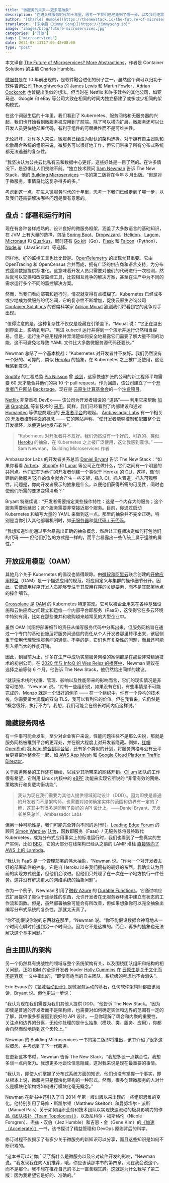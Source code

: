 ```yaml
---
title: "微服务的未来——更多层抽象"
description: "在进入微服务时代的十年里，思考一下我们已经走到了哪一步，以及我们还需要解决哪些问题是很有意思的。"
author: "[Charles Humble](https://thenewstack.io/the-future-of-microservices-more-abstractions/)"
translator: "[宋净超（Jimmy Song）](https://jimmysong.io)"
image: "images/blog/future-microservices.jpg"
categories: ["其他"]
tags: ["microservices"]
date: 2021-08-13T17:05:42+08:00
type: "post"
---
```


本文译自 [The Future of Microservices? More Abstractions](https://thenewstack.io/the-future-of-microservices-more-abstractions/)，作者是 Container Solutions 的主编 Charles Humble。

[微服务](https://thenewstack.io/category/microservices/)是在 10 年前出现的，是软件融合进化的例子之一。虽然这个词可以归功于软件咨询公司 [Thoughtworks](https://www.thoughtworks.com/) 的 [James Lewis](https://twitter.com/boicy) 和 Martin Fowler，[Adrian Cockcroft](https://www.linkedin.com/in/adriancockcroft/) 也曾提出类似的想法。但当时在 Netflix 和许多硅谷的其他公司，如亚马逊、Google 和 eBay 等公司大致在相同的时间内独立搭建了或多或少相同的架构模式。

在这个词诞生后的十年里，我们看到了 Kubernetes、服务网格和无服务器的兴起，我们也开始看到微服务被应用到了前端。除了可以横向扩展，微服务还可以让开发人员更快地部署代码，有利于组件的可替换性而不是可维护性。

无论好坏，对许多人来说，微服务已经成为默认的架构选择。对于拥有自主团队和松散耦合系统的组织来说，微服务可以很好地工作，但它们带来了所有分布式系统都无法逃避的复杂性。

“我坚决认为公共云比私有云和数据中心更好，这些好处是一目了然的。在许多情况下，是恐惧让人们畏缩不前。“独立技术顾问 [Sam Newman](https://www.linkedin.com/in/samnewman/) 告诉 The New Stack，他的 [Building Microservices](https://samnewman.io/books/building_microservices_2nd_edition/) 一书的第二版将在今年 8 月出版。“但是对于微服务，事情将比这复杂得多的多。”

考虑到这一点，在进入微服务时代的十年里，思考一下我们已经走到了哪一步，以及我们还需要解决哪些问题是很有意思的。

## 盘点：部署和运行时间

现在有各种各样成熟的、设计良好的微服务框架，涵盖了大多数语言的基础知识，在 JVM 上有大量的选择，包括 [Spring Boot](https://spring.io/projects/spring-boot)、[Dropwizard](https://www.dropwizard.io/en/latest/)、[Helidon](https://helidon.io/#/)、[Lagom](https://www.lagomframework.com/)、[Micronaut](https://micronaut.io/) 和 [Quarkus](https://quarkus.io/)，同时还有 [Go kit](https://github.com/go-kit/kit)（Go）、[Flask](https://flask.palletsprojects.com/en/2.0.x/) 和 [Falcon](https://falconframework.org/)（Python）、[Node.js](https://nodejs.org/en/)（JavaScript）等选择。

同样地，好的监控工具也比比皆是。[OpenTelemetry](https://thenewstack.io/getting-started-with-opentelemetry-for-java/) 的出现尤其重要。它由 OpenTracing 和 OpenCensus 合并而成，拥有广泛的供应商和语言支持，为分布式遥测数据提供标准化。这意味着开发人员只需要对他们的代码进行一次检测，然后就可以交换和改变监控工具，比较相互竞争的解决方案，甚至在生产中为不同的需求运行多个不同的监控解决方案。

然而，当我们看向部署和运行时，情况就变得有点模糊了。Kubernetes 已经或多或少地成为微服务的代名词，它的复杂性不断增加，促使云原生咨询公司 [Container Solutions](https://www.container-solutions.com/) 的首席科学家 [Adrian Mouat](https://twitter.com/adrianmouat) [猜测](https://blog.container-solutions.com/10-predictions-for-the-future-of-computing)我们将看到它的竞争对手出现。

“值得注意的是，这种复杂性不仅仅是隐藏在引擎盖下。“Mouat 说：“它正在溢出到界面上，影响到用户。“黑进 kubectl 运行并得到一个演示并运行仍然相当容易。但是，运行生产应用程序并弄清楚如何安全地暴露它们需要了解大量不同的功能，这不可避免地导致 YAML 文件比大多数微服务源代码还要长。”

Newman 总结了一个基本挑战：“Kubernetes 对开发者并不友好。我们仍然没有一个好的、可靠的、类似 [Heroku](https://www.heroku.com/) 的抽象，在 Kubernetes 之上被广泛使用，这让我感到震惊。”

[Spotify](https://www.spotify.com/) 的工程总监 [Pia Nilsson](https://www.linkedin.com/in/pia-nilsson-02b47b1/) 曾 [谈到](https://engineering.atspotify.com/2021/05/18/a-product-story-the-lessons-of-backstage-and-spotifys-autonomous-culture/)，这家快速扩张的公司的新工程师平均需要 60 天才能合并他们的第 10 个 pull request。作为回应，该公司建立了一个[开发者门户网站](https://thenewstack.io/design-a-better-kubernetes-experience-for-developers/) [Backstage](https://engineering.atspotify.com/2020/09/24/cloud-native-computing-foundation-accepts-backstage-as-a-sandbox-project/)，现在是 [云原生计算基金会](https://cncf.io/?utm_content=inline-mention)的一个[沙盒项目](https://backstage.io/)。

[Netflix](https://about.netflix.com/) 非常重视 DevEx—— 该公司为开发者铺设的 “道路”—— 利用它来帮助 [加速](https://www.infoq.com/presentations/devex-netflix-graphql/) [GraphQL](https://graphql.org/) 等新技术的 [采用](https://www.infoq.com/presentations/devex-netflix-graphql/)。同样，我们已经看到了内部建设和通过 [Humanitec](https://humanitec.com/) 等供应商建设的 [开发者平台](https://info.container-solutions.com/the-rise-of-the-internal-developer-platform)的崛起。 [Ambassador Labs](https://www.getambassador.io/) 有一个相关的 [开发者控制平面](https://www.getambassador.io/developer-control-plane/)的概念 —— 它的网站声称，“使开发者能够控制和配置整个云开发循环，以便更快地发布软件”。

> “Kubernetes 对开发者并不友好。我们仍然没有一个好的、可靠的、类似 [Heroku](https://www.heroku.com/) 的抽象，在 Kubernetes 之上被广泛使用，这让我感到震惊。” ——Sam Newman， Building Microservices 作者

Ambassador Labs 的开发者关系总监 [Daniel Bryant](https://www.linkedin.com/in/danielbryantuk) 告诉 The New Stack：“如果你看看 [Airbnb](https://www.airbnb.com/)、[Shopify](https://www.shopify.com/) 和 [Lunar](https://tech.lunar.app/) 等公司正在做什么，它们之间有一个明显的共同点。他们正在为他们的开发者创建一个类似于 Heroku 的 CLI，这样，像’创建新的微服务’这样的命令就会产生一些支架，插入 CI，插入管道，插入可观察性。问题是，你向开发者展示的抽象是什么，以便他们获得所需的可见性，同时也使他们所需的要求变得清晰？”

Bryant 特继续说：“开发者需要指定某些操作特性：这是一个内存大的服务；这个服务需要低延迟；这个服务需要非常接近那个服务。目前，你通过启动 Kubernetes 和编写大量的 YAML 来做到这一点。那里的抽象并不完全正确，特别是当你引入其他部署机制时，如[无服务器](https://thenewstack.io/category/serverless/)和[低代码 / 无代码](https://thenewstack.io/how-low-code-can-help-enterprise-software-development/)。

“我想知道谁能通过平台暴露出正确的抽象概念，然后让工程师决定如何打包他们的代码 —— 但他们打包的方式是一样的，而平台暴露出一些传统上属于运维的属性。”

## 开放应用模型（OAM）

其他几个关于 Kubernetes 的倡议也值得跟踪。由[微软和阿里云](https://thenewstack.io/open-application-model-build-the-next-generation-of-cloud-native-applications/)联合创建的[开放应用模型](https://oam.dev/)（OAM）是一个描述应用的规范，将应用定义与集群的操作细节分开。因此，它使应用程序开发人员能够专注于其应用程序的关键要素，而不是其部署地点的操作细节。

[Crossplane](https://crossplane.io/) 是 [OAM](https://thenewstack.io/oam-the-kubernetes-application-model-bridging-development-and-deployment/) 的 Kubernetes 特定实现。它可以被企业用来在各种基础设施和云供应商之间建立和运维一个内部平台即服务（PaaS），这使得它在多云环境中特别有用，比如在那些兼并和收购越来越常见的大型企业中。

虽然 OAM 试图将部署细节的责任从编写服务代码中分离出来，但服务网格旨在通过一个专门的基础设施层将服务间通信的责任从个人开发者那里转移出来，该层侧重于使用代理管理服务间的通信。不幸的是，它们也有复杂性的问题，而且还可能引入相当大的性能开销。

因此，到目前为止，许多在生产中成功实施服务网格的案例都是在那些非常精通技术的初创公司。在 [2020 年与 InfoQ 的 Wes Reisz 的播客中](https://www.infoq.com/podcasts/monolith-microservices/?)，Newman 建议在选择之前等待 6 个月，他告诉 The New Stack，他仍然给出同样的建议。

“就该技术栈的权重、管理、影响以及性能带来的影响而言，它们的现实情况是非常可怕的，“Newman 说。“对有一些组织说，如果没有它们，有些事情是不可能完成的，[Monzo 就是一个很好的例子](https://monzo.com/blog/2019/04/03/deploying-envoy-proxy) —— 在一个组织中，你有一个异构的技术栈，你需要做大规模的双向 TLS，我可以看到它的价值。但在我看来，它仍然是 “概念很好，执行不力”。我想，我们可能会在很长时间内仍这样说。”

## 隐藏服务网格

有一件事可能会发生，至少对企业客户来说，性能问题往往不是那么尖锐，那就是服务网格被推到平台的更深处，并在很大程度上对开发者隐藏。例如，[红帽 OpenShift](https://www.openshift.com/try?utm_content=inline-mention) [将 Istio 整合到平台层](https://www.openshift.com/blog/istio-on-openshift-in-2020)，还有多个类似的计划，将服务网格与公有云平台更紧密地整合在一起，如 [AWS App Mesh](https://aws.amazon.com/app-mesh/?aws-app-mesh-blogs.sort-by=item.additionalFields.createdDate&aws-app-mesh-blogs.sort-order=desc&whats-new-cards.sort-by=item.additionalFields.postDateTime&whats-new-cards.sort-order=desc) 和 [Google Cloud Platform Traffic Director](https://cloud.google.com/traffic-director)。

关于服务网格的工作还在继续，以减少其所带来的网络开销。[Cilium](https://cilium.io/) 团队的工作很有希望，它利用 Linux 内核中的 [eBPF](https://ebpf.io/) 功能来实现它所说的 “非常有效的网络、策略执行和负载均衡功能”。

> 我认为现在我们需要为其他人提供领域驱动设计（DDD）。因为即使是普通的开发者而不是架构师，也需要对如何确定实体的范围和边界有一定的了解，这其中有很多是回到了良好的 API 设计上。——Daniel Bryant，开发者关系总监，Ambassador Labs

但另一种可能性是，我们可能完全转向不同的运行时。[Leading Edge Forum](https://leadingedgeforum.com/) 的顾问 [Simon Wardley](https://www.linkedin.com/in/simonwardley/) [认为](https://acloudguru.com/blog/engineering/simon-wardley-is-a-big-fan-of-containers-despite-what-you-might-think)，函数即服务（Faas）/ 无服务器将最终取代 Kubernetes，成为分布式应用事实上的标准运行时，我们也看到了一些真实的生产实例，比如 [BBC](https://www.bbc.com/)，它的大部分在线架构已经从之前的 LAMP 堆栈 [直接转向了 AWS 上的 Lambda](https://www.infoq.com/podcasts/bbc-aws-lambda-react-cicd/)。

“我认为 FaaS 是一个管理部署的伟大抽象，“Newman 说。“作为一个对开发者友好的部署软件的抽象，它是自 Heroku 以来我们拥有的最好的东西。我确实认为目前的实现方式很差，但他们会改进。但他们只处理了在一次在一个地方执行一件任务。这并没有解决更大的网络系统的抽象问题”。

作为一个例子，Newman 引用了[微软 Azure](https://azure.microsoft.com/) 的 [Durable Functions](https://docs.microsoft.com/en-us/azure/azure-functions/durable/durable-functions-overview?tabs=csharp)，它通过响应式扩展提供了类似于连续性的东西，允许开发者在无服务器环境中建立有状态的工作流和函数。但是，虽然部署抽象可能会有所改善，但如果想象你可以完全抽象出编写分布式系统的复杂性，那就太天真了。

“你不能假设你说的东西就在那里，“Newman 说。“你不能假设数据会神奇地从一个时间点瞬时传送到另一个时间点。因为它不是这样的。而且，再多的抽象也无法解决这个基本问题。”

## 自主团队的架构

另一个仍然具有挑战性的领域与整个系统架构有关，以及围绕团队组织和结构的相关问题。正如 [IBM](https://www.ibm.com/cloud?utm_content=logo-sponsorpage&utm_source=thenewstack&utm_medium=website&utm_campaign=platform) 的全球开发者 leader [Holly Cummins](https://www.linkedin.com/in/holly-k-cummins) 在 [云原生是关于文化而不是容器](https://cloudnative.to/cloud-native-culture-not-container/) 一文中指出的，“即使有适当的自主团队，系统级的考虑也不会消失”。

Eric Evans 的《[领域驱动设计》](https://www.amazon.com/gp/product/0321125215/ref=as_li_tl?ie=UTF8&camp=1789&creative=9325&creativeASIN=0321125215&linkCode=as2&tag=martinfowlerc-20)是微服务运动的基石，任何软件架构师都应该阅读，Bryant 说。但他更进一步说：

“我认为现在我们需要为我们其他人提供 DDD，“他告诉 The New Stack。“因为即使是普通的开发者而不是架构师，也需要对如何确定实体和边界的范围有一定的了解，其中很多都要回到良好的 API 设计。一旦你理解了耦合和内聚的重要性，关注点和边界的分离，无论你处理的是什么抽象（模块、类、服务、应用），你都会自然而然地跳到这个齿轮上。”

Newman 的 Building Microservices 一书的第二版即将推出，该书介绍了很多这些概念，并考虑到了下一代服务。

在更新这本书时，Newman 告诉 The New Stack，“我想多谈一点耦合性。我想多谈一点内聚力。我想更多地谈论信息隐藏，这对我来说是现在最重要的事情。

“我认为，即使人们掌握了分布式系统方面的知识，他们也没有掌握一个事实，即从根本上说，微服务只是模块化架构的一种形式。然而，很多创建微服务的人对什么是模块化架构或如何进行模块化毫无概念。”

Newman 在新书中还引入了自 2014 年第一版出版以来出现的一些组织思维的变化。他特别引用了马修・斯凯尔顿（Matthew Skelton）和曼努埃尔・派斯（Manuel Pais）关于如何组织业务和技术团队以实现快速流动的极具影响力的作品[《团队拓扑（Team Topologies）》](https://teamtopologies.com/book)，以及尼科尔・福斯格伦（Nicole Forsgren）、杰兹・汉伯（Jez Humble）和吉恩・金（Gene Kim）的[《加速（Accelerate）》](https://itrevolution.com/accelerate-book/)一书，该书探讨了精益管理和 DevOps 原则背后的科学。

修订过程不仅揭示了有多少关于微服务的新知识可以分享，而且这些知识是如何不断积累的。

“这本书可以让你广泛了解什么是微服务以及它对软件开发的影响，“Newman 说。“我发现我在向人们推荐，哦，你应该读那本书的第四章。现在我会说这个，而不是那个。我不想在推荐自己的书上一直含糊其辞。这就是为什么我写了第二版：因为我希望它是好的、准确的。”
